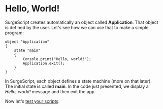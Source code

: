 Hello, World!
=============

SurgeScript creates automatically an object called **Application**. That object is defined by the user. Let's see how we can use that to make a simple program:

```
object "Application"
{
    state "main"
    {
        Console.print("Hello, world!");
        Application.exit();
    }
}
```

In SurgeScript, each object defines a state machine (more on that later). The initial state is called **main**. In the code just presented, we display a *Hello, world!* message and then exit the app.

Now let's [test your scripts](/tutorials/testing).
